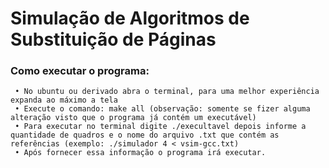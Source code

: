 # **Simulação de Algoritmos de Substituição de Páginas**
 
### Como executar o programa:
     • No ubuntu ou derivado abra o terminal, para uma melhor experiência expanda ao máximo a tela
     • Execute o comando: make all (observação: somente se fizer alguma alteração visto que o programa já contém um executável)
     • Para executar no terminal digite ./execultavel depois informe a quantidade de quadros e o nome do arquivo .txt que contém as referências (exemplo: ./simulador 4 < vsim-gcc.txt)
     • Após fornecer essa informação o programa irá executar.
 

